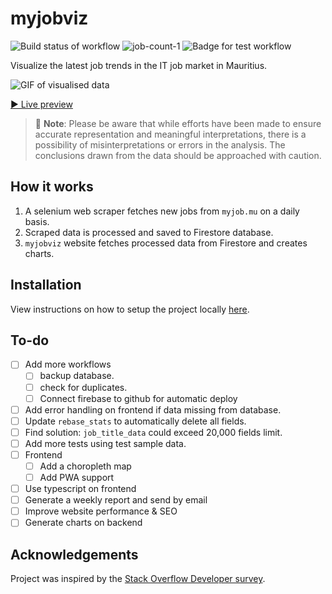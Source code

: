 # myjobviz  

![Build status of workflow](https://github.com/creme332/mauritius-tech-job-statistics/actions/workflows/scrape.yml/badge.svg) ![job-count-1](https://img.shields.io/badge/Total%20jobs%20scraped-8375-orange) ![Badge for test workflow](https://github.com/creme332/mauritius-tech-job-statistics/actions/workflows/test.yml/badge.svg)

Visualize the latest job trends in the IT job market in Mauritius. 

![GIF of visualised data](archive/website-v2.gif)

[▶ Live preview](https://myjobviz.web.app/)

> 🔴 **Note**: Please be aware that while efforts have been made to ensure accurate representation and meaningful interpretations, there is a possibility of misinterpretations or errors in the analysis. The conclusions drawn from the data should be approached with caution.
## How it works

1. A selenium web scraper fetches new jobs from `myjob.mu` on a daily basis.
2. Scraped data is processed and saved to Firestore database.
3. `myjobviz` website fetches processed data from Firestore and creates charts.

## Installation

View instructions on how to setup the project locally [here](docs/setup.md).

## To-do 
* [ ] Add more workflows
  * [ ] backup database.
  * [ ] check for duplicates.
  * [ ] Connect firebase to github for automatic deploy
* [ ] Add error handling on frontend if data missing from database.
* [ ] Update `rebase_stats` to automatically delete all fields.
* [ ] Find solution: `job_title_data` could exceed 20,000 fields limit.
* [ ] Add more tests using test sample data.
* [ ] Frontend
  + [ ] Add a choropleth map
  + [ ] Add PWA support
* [ ] Use typescript on frontend
* [ ] Generate a weekly report and send by email
* [ ] Improve website performance & SEO
* [ ] Generate charts on backend

## Acknowledgements

Project was inspired by the [Stack Overflow Developer survey](https://insights.stackoverflow.com/survey).
